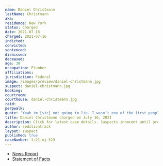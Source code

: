 ```yaml
---
name: Daniel Christmann
lastName: Christmann
aka:
residence: New York
status: Charged
date: 2021-07-16
charged: 2021-07-16
indicted:
convicted:
sentenced:
dismissed:
deceased:
age: 38
occupation: Plumber
affiliations:
jurisdiction: Federal
image: /images/preview/daniel-christmann.jpg
suspect: daniel-christmann.jpg
booking:
courtroom:
courthouse: daniel-christmann.jpg
raid:
perpwalk:
quote: 'Yeah im [sic] not going to lie. I wasn’t one of the first people in. When realized [sic] it was happening I was scaling walls and shit'
title: Daniel Christmann charged on July 16, 2021
description: Click for latest case details. Suspects innocent until proven guilty.
author: seditiontrack
layout: suspect
published: true
caseNumber: 1:21-mj-529
---
```

- [News Report](https://www.nytimes.com/2021/07/28/nyregion/capitol-riot-brooklyn-plumber.html)
- [Statement of Facts](https://www.justice.gov/usao-dc/case-multi-defendant/file/1417601/download)
